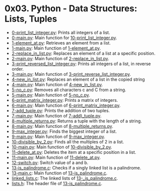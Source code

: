 # 0x03. Python - Data Structures: Lists, Tuples
* [0-print_list_integer.py](./0-print_list_integer.py): Prints all integers of a list.
* [0-main.py](./0-main.py): Main function for [10-print_list_integer.py](./0-print_list_integer.py).
* [1-element_at.py](./1-element_at.py): Retrieves an element from a list.
* [1-main.py](./1-main.py): Main function of [1-element_at.py](./1-element_at.py).
* [2-replace_in_list.py](./2-replace_in_list.py): Replaces an element of a list at a specific position.
* [2-main.py](./2-main.py): Main function of [2-replace_in_list.py](./2-replace_in_list.py).
* [3-print_reversed_list_integer.py](./3-print_reversed_list_integer.py): Prints all integers of a list, in reverse order.
* [3-main.py](./3-main.py): Main function of [3-print_reverse_list_integer.py](./3-print_reversed_list_integer.py).
* [4-new_in_list.py](./4-new_in_list.py): Replaces an element of a list in the copied string
* [4-main.py](./4-main.py): Main function of [4-new_in_list.py](./4-new_in_list.py).
* [5-no_c.py](./5-no_c.py): Removes all characters c and C from a string.
* [5-main.py](./5-main.py): Main function of [5-no_c.py](./5-no_c.py).
* [6-print_matrix_integer.py](./6-print_matrix_integer.py): Prints a matrix of integers.
* [6-main.py](./6-main.py): Main function of [6-print_matrix_integer.py](./6-print_matrix_integer.py).
* [7-add_tuple.py](./7-add_tuple.py): Prints the addition of two tuples.
* [7-main.py](./7-main.py): Main function of [7-add)_tuple.py](./7-add_tuple.py).
* [8-multiple_returns.py](./8-multiple_returns.py): Returns a tuple with the length of a string.
* [8-main.py](./8-main.py): Main function of [8-multiple_returns.py](./8-multiple_returns.py).
* [9-max_integer.py](./9-max_integer.py): Finds the biggest integer of a list.
* [9-main.py](./9-main.py): Main function of [9-max_integer.py](./9-max_integer.py).
* [10-divisible_by_2.py](./10-divisible_by_2.py): Finds all the multiples of 2 in a list.
* [10-main.py](./10-main.py): Main function of [10-divisible_by_2.py](./10-divisible_by_2.py).
* [11-delete_at.py](./11-delete_at.py): Deletes the item at a specific position in a list.
* [11-main.py](./11-main.py): Main function of [11-delete_at.py](./11-delete_at.py).
* [12-switch.py](./12-switch.py): Switch value of a and b.
* [13-is_palindrome.c](./13-is_palindrome.c): Checks if a singly linked list is a palindrome.
* [13-main.c](./13-main.c): Main function of [13-is_palindrome.c](./13-is_palindrome.c).
* [linked_lists.c](./linked_lists.c): The linked lists of [13-_is_palindrome.c](./13-is_palindrome.c).
* [lists.h](./lists.h): The header file of [13-is_palindrome.c](./13-is_palindrome.c).
